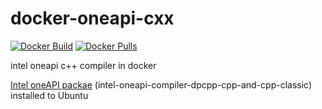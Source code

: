 # docker-oneapi-cxx

<!-- [![CircleCI](https://circleci.com/gh/srz-zumix/docker-oneapi-cxx/tree/main.svg?style=svg)](https://circleci.com/gh/srz-zumix/docker-oneapi-cxx/tree/main) -->

[![Docker Build](https://github.com/srz-zumix/docker-oneapi-cxx/actions/workflows/docker-build.yml/badge.svg)](https://github.com/srz-zumix/docker-oneapi-cxx/actions/workflows/docker-build.yml)
[![Docker Pulls](https://img.shields.io/docker/pulls/srzzumix/oneapi-cxx)](https://hub.docker.com/repository/docker/srzzumix/oneapi-cxx/)

intel oneapi c++ compiler in docker

[Intel oneAPI packae](https://software.intel.com/content/www/us/en/develop/documentation/installation-guide-for-intel-oneapi-toolkits-linux/top/installation/install-using-package-managers/apt.html#apt_PACKAGES) (intel-oneapi-compiler-dpcpp-cpp-and-cpp-classic) installed to Ubuntu
